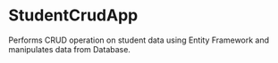 # StudentCrudApp
Performs CRUD operation on student data using Entity Framework and manipulates data from Database.
